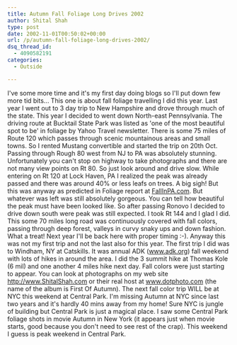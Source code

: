 ```yaml
---
title: Autumn Fall Foliage Long Drives 2002
author: Shital Shah
type: post
date: 2002-11-01T00:50:02+00:00
url: /p/autumn-fall-foliage-long-drives-2002/
dsq_thread_id:
  - 4090582191
categories:
  - Outside

---
```

I've some more time and it's my first day doing blogs so I'll put down few more tid bits... This one is about fall foliage travelling I did this year. Last year I went out to 3 day trip to New Hampshire and drove through much of the state. This year I decided to went down North-east Pennsylvania. The driving route at Bucktail State Park was listed as 'one of the most beautiful spot to be' in foliage by Yahoo Travel newsletter. There is some 75 miles of Route 120 which passes through scenic mountainous areas and small towns. So I rented Mustang convertible and started the trip on 20th Oct. Passing through Rough 80 west from NJ to PA was absolutely stunning. Unfortunately you can't stop on highway to take photographs and there are not many view points on Rt 80. So just look around and drive slow. While entering on Rt 120 at Lock Haven, PA I realized the peak was already passed and there was around 40% or less leafs on trees. A big sigh! But this was anyway as predicted in Foliage report at [FallInPA.com][1]. But whatever was left was still absolutely gorgeous. You can tell how beautiful the peak must have been looked like. So after passing Ronovo I decided to drive down south were peak was still expected. I took Rt 144 and I glad I did. This some 70 miles long road was continuously covered with fall colors, passing through deep forest, valleys in curvy snaky ups and down fashion. What a treat! Next year I'll be back here with proper timing :-). Anyway this was not my first trip and not the last also for this year. The first trip I did was to Windham, NY at Catskills. It was annual ADK (www.adk.org) fall weekend with lots of hikes in around the area. I did the 3 summit hike at Thomas Kole (6 mil) and one another 4 miles hike next day. Fall colors were just starting to appear. You can look at photographs on my web site http://www.ShitalShah.com or their real host at www.dotphoto.com (the name of the album is First Of Autumn). The next fall color trip WILL be at NYC this weekend at Central Park. I'm missing Autumn at NYC since last two years and it's hardly 40 mins away from my home! Sure NYC is jungle of building but Central Park is just a magical place. I saw some Central Park foliage shots in movie Autumn in New York (it appears just when movie starts, good because you don't need to see rest of the crap). This weekend I guess is peak weekend in Central Park.

 [1]: http://www.FallInPA.com